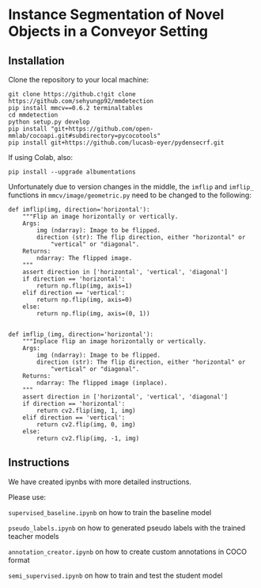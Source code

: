 # Instance Segmentation of Novel Objects in a Conveyor Setting

## Installation

Clone the repository to your local machine:
```
git clone https://github.c!git clone https://github.com/sehyungp92/mmdetection
pip install mmcv==0.6.2 terminaltables
cd mmdetection
python setup.py develop
pip install "git+https://github.com/open-mmlab/cocoapi.git#subdirectory=pycocotools"
pip install git+https://github.com/lucasb-eyer/pydensecrf.git
```
If using Colab, also:
```
pip install --upgrade albumentations
```
Unfortunately due to version changes in the middle, the ```imflip``` and ```imflip_``` functions in ```mmcv/image/geometric.py``` need to be changed to the following:

```
def imflip(img, direction='horizontal'):
    """Flip an image horizontally or vertically.
    Args:
        img (ndarray): Image to be flipped.
        direction (str): The flip direction, either "horizontal" or
            "vertical" or "diagonal".
    Returns:
        ndarray: The flipped image.
    """
    assert direction in ['horizontal', 'vertical', 'diagonal']
    if direction == 'horizontal':
        return np.flip(img, axis=1)
    elif direction == 'vertical':
        return np.flip(img, axis=0)
    else:
        return np.flip(img, axis=(0, 1))


def imflip_(img, direction='horizontal'):
    """Inplace flip an image horizontally or vertically.
    Args:
        img (ndarray): Image to be flipped.
        direction (str): The flip direction, either "horizontal" or
            "vertical" or "diagonal".
    Returns:
        ndarray: The flipped image (inplace).
    """
    assert direction in ['horizontal', 'vertical', 'diagonal']
    if direction == 'horizontal':
        return cv2.flip(img, 1, img)
    elif direction == 'vertical':
        return cv2.flip(img, 0, img)
    else:
        return cv2.flip(img, -1, img)
```

## Instructions

We have created ipynbs with more detailed instructions.

Please use:

```supervised_baseline.ipynb``` on how to train the baseline model

```pseudo_labels.ipynb``` on how to generated pseudo labels with the trained teacher models

```annotation_creator.ipynb``` on how to create custom annotations in COCO format

```semi_supervised.ipynb``` on how to train and test the student model
